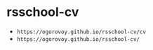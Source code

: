 # rsschool-cv
- `https://ogorovoy.github.io/rsschool-cv/cv`
- `https://ogorovoy.github.io/rsschool-cv/`

